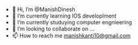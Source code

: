 - 👋 Hi, I’m @ManishDinesh
- 👀 I’m currently learning IOS developlment 
- 🌱 I’m currently studuying computer engnieering 
- 💞️ I’m looking to collaborate on ...
- 📫 How to reach me manishkanti10@gmail.com

<!---
ManishDinesh/ManishDinesh is a ✨ special ✨ repository because its `README.md` (this file) appears on your GitHub profile.
You can click the Preview link to take a look at your changes.
--->

